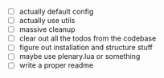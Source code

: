 - [ ] actually default config
- [ ] actually use utils
- [ ] massive cleanup
- [ ] clear out all the todos from the codebase
- [ ] figure out installation and structure stuff
- [ ] maybe use plenary.lua or something
- [ ] write a proper readme
